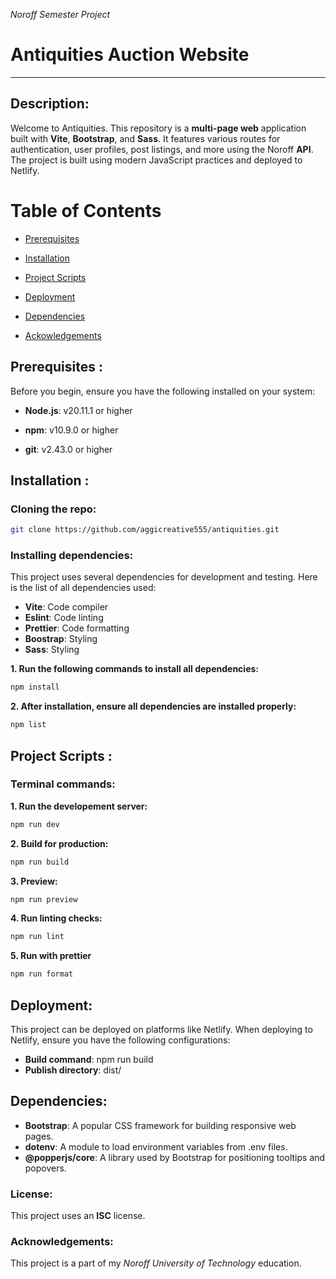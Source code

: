_Noroff Semester Project_

# Antiquities Auction Website

---

## Description:

Welcome to Antiquities. This repository is a **multi-page web** application built with **Vite**, **Bootstrap**, and **Sass**. It features various routes for authentication, user profiles, post listings, and more using the Noroff **API**. The project is built using modern JavaScript practices and deployed to Netlify.

# Table of Contents

- [Prerequisites](#prerequisites)

- [Installation](#installation)

- [Project Scripts](#project-scripts)

- [Deployment](#deployment)

- [Dependencies](#dependencies)

- [Ackowledgements](#acknowledgements)

## Prerequisites :

Before you begin, ensure you have the following installed on your system:

- **Node.js**: v20.11.1 or higher

- **npm**: v10.9.0 or higher

- **git**: v2.43.0 or higher

## Installation :

### Cloning the repo:

```bash
git clone https://github.com/aggicreative555/antiquities.git
```

### Installing dependencies:

This project uses several dependencies for development and testing. Here is the list of all dependencies used:

- **Vite**: Code compiler
- **Eslint**: Code linting
- **Prettier**: Code formatting
- **Boostrap**: Styling
- **Sass**: Styling

**1. Run the following commands to install all dependencies:**

```bash
npm install
```

**2. After installation, ensure all dependencies are installed properly:**

```bash
npm list
```

## Project Scripts :

### Terminal commands:

**1. Run the developement server:**

```bash
npm run dev
```

**2. Build for production:**

```bash
npm run build
```

**3. Preview:**

```bash
npm run preview
```

**4. Run linting checks:**

```bash
npm run lint
```

**5. Run with prettier**

```bash
npm run format
```


## Deployment:
This project can be deployed on platforms like Netlify. When deploying to Netlify, ensure you have the following configurations:

- **Build command**: npm run build
- **Publish directory**: dist/

## Dependencies:

- **Bootstrap**:  A popular CSS framework for building responsive web pages.
- **dotenv**: A module to load environment variables from .env files.
- **@popperjs/core**: A library used by Bootstrap for positioning tooltips and popovers.


### License:

This project uses an **ISC** license.

### Acknowledgements:

This project is a part of my _Noroff University of Technology_ education.

